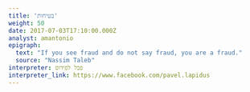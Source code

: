 ```yaml
---
title: 'בטיחות'
weight: 50
date: 2017-07-03T17:10:00.000Z
analyst: amantonio
epigraph:
  text: "If you see fraud and do not say fraud, you are a fraud."
  source: "Nassim Taleb"
interpreter: פבל לפידוס
interpreter_link: https://www.facebook.com/pavel.lapidus
---
```

